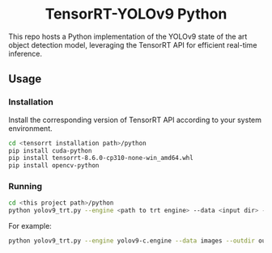 <h1 align="center"><span>TensorRT-YOLOv9 Python</span></h1>

This repo hosts a Python implementation of the YOLOv9 state of the art object detection model, leveraging the TensorRT API for efficient real-time inference.

## Usage 

### Installation

Install the corresponding version of TensorRT API according to your system environment.
```bash
cd <tensorrt installation path>/python
pip install cuda-python
pip install tensorrt-8.6.0-cp310-none-win_amd64.whl
pip install opencv-python
```

### Running

```bash
cd <this project path>/python
python yolov9_trt.py --engine <path to trt engine> --data <input dir> --outdir <outdir> 
```

For example:
```bash
python yolov9_trt.py --engine yolov9-c.engine --data images --outdir output
```
